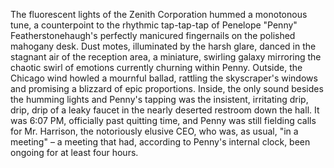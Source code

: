 The fluorescent lights of the Zenith Corporation hummed a monotonous tune, a counterpoint to the rhythmic tap-tap-tap of Penelope "Penny" Featherstonehaugh's perfectly manicured fingernails on the polished mahogany desk.  Dust motes, illuminated by the harsh glare, danced in the stagnant air of the reception area, a miniature, swirling galaxy mirroring the chaotic swirl of emotions currently churning within Penny.  Outside, the Chicago wind howled a mournful ballad, rattling the skyscraper's windows and promising a blizzard of epic proportions.  Inside, the only sound besides the humming lights and Penny's tapping was the insistent, irritating drip, drip, drip of a leaky faucet in the nearly deserted restroom down the hall.  It was 6:07 PM, officially past quitting time, and Penny was still fielding calls for Mr. Harrison, the notoriously elusive CEO, who was, as usual, "in a meeting" – a meeting that had, according to Penny's internal clock, been ongoing for at least four hours.
